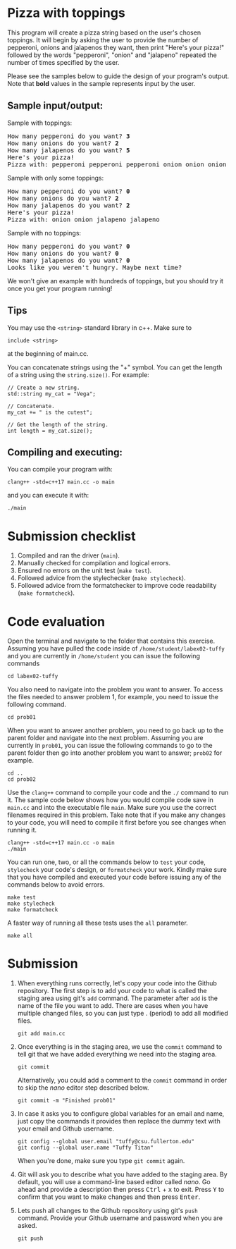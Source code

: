# Pizza with toppings

This program will create a pizza string based on the user's chosen toppings. It will begin
by asking the user to provide the number of pepperoni, onions and jalapenos they want, then
print "Here's your pizza!" followed by the words "pepperoni", "onion" and "jalapeno" repeated the
number of times specified by the user.

Please see the samples below to guide the design of your program's output.
Note that **bold** values in the sample represents input by the user.

## Sample input/output:

Sample with toppings:

<pre>
How many pepperoni do you want? <b>3</b>
How many onions do you want? <b>2</b>
How many jalapenos do you want? <b>5</b>
Here's your pizza!
Pizza with: pepperoni pepperoni pepperoni onion onion onion onion jalapeno jalapeno jalapeno jalapeno jalapeno
</pre>

Sample with only some toppings:

<pre>
How many pepperoni do you want? <b>0</b>
How many onions do you want? <b>2</b>
How many jalapenos do you want? <b>2</b>
Here's your pizza!
Pizza with: onion onion jalapeno jalapeno
</pre>

Sample with no toppings:

<pre>
How many pepperoni do you want? <b>0</b>
How many onions do you want? <b>0</b>
How many jalapenos do you want? <b>0</b>
Looks like you weren't hungry. Maybe next time?
</pre>

We won't give an example with hundreds of toppings, but you should try it once you get your
program running!

## Tips

You may use the ``<string>`` standard library in c++. Make sure to

``include <string>``

at the beginning of main.cc.

You can concatenate strings using the "+" symbol. You can get the length of a string using the
``string.size()``. For example:

```
// Create a new string.
std::string my_cat = "Vega";

// Concatenate.
my_cat += " is the cutest";

// Get the length of the string.
int length = my_cat.size();
```

## Compiling and executing:

You can compile your program with:

```
clang++ -std=c++17 main.cc -o main
```

and you can execute it with:

```
./main
```

# Submission checklist
1. Compiled and ran the driver (`main`).
1. Manually checked for compilation and logical errors.
1. Ensured no errors on the unit test (`make test`).
1. Followed advice from the stylechecker (`make stylecheck`).
1. Followed advice from the formatchecker to improve code readability (`make formatcheck`).

# Code evaluation
Open the terminal and navigate to the folder that contains this exercise. Assuming you have pulled the code inside of `/home/student/labex02-tuffy` and you are currently in `/home/student` you can issue the following commands

```
cd labex02-tuffy
```

You also need to navigate into the problem you want to answer. To access the files needed to answer problem 1, for example, you need to issue the following command.

```
cd prob01
```

When you want to answer another problem, you need to go back up to the parent folder and navigate into the next problem. Assuming you are currently in `prob01`, you can issue the following commands to go to the parent folder then go into another problem you want to answer; `prob02` for example.

```
cd ..
cd prob02
```

Use the `clang++` command to compile your code and the `./` command to run it. The sample code below shows how you would compile code save in `main.cc` and into the executable file `main`. Make sure you use the correct filenames required in this problem.  Take note that if you make any changes to your code, you will need to compile it first before you see changes when running it.

```
clang++ -std=c++17 main.cc -o main
./main
```

You can run one, two, or all the commands below to `test` your code, `stylecheck` your code's design, or `formatcheck` your work. Kindly make sure that you have compiled and executed your code before issuing any of the commands below to avoid errors.

```
make test
make stylecheck
make formatcheck
```

A faster way of running all these tests uses the `all` parameter.

```
make all
```

# Submission
1. When everything runs correctly,  let's copy your code into the Github repository. The first step is to add your code to what is called the staging area using git's `add` command. The parameter after `add` is the name of the file you want to add. There are cases when you have multiple changed files, so you can just type . (period) to add all modified files.

    ```
    git add main.cc
    ```
1. Once everything is in the staging area, we use the `commit` command to tell git that we have added everything we need into the staging area.

    ```
    git commit
    ```
    Alternatively, you could add a comment to the `commit` command in order to skip the *nano* editor step described below.

    ```
    git commit -m "Finished prob01"
    ```
1. In case it asks you  to configure global variables for an email and name, just copy the commands it provides then replace the dummy text with your email and Github username.

    ```
    git config --global user.email "tuffy@csu.fullerton.edu"
    git config --global user.name "Tuffy Titan"
    ```
    When you're done, make sure you type `git commit` again.    
1. Git will ask you to describe what you have added to the staging area. By default, you will use a command-line based editor called *nano*. Go ahead and provide a description then press <kbd>Ctrl</kbd> + <kbd>x</kbd> to exit. Press <kbd>Y</kbd> to confirm that you want to make changes and then press <kbd>Enter</kbd>.
1. Lets push all changes to the Github repository using git's `push` command. Provide your Github username and password when you are asked.

    ```
    git push
    ```
